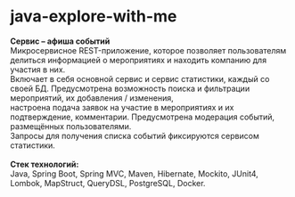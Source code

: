 # java-explore-with-me

**Сервис – афиша событий** <br /> 
Микросервисное REST-приложение, которое позволяет пользователям делиться информацией о мероприятиях и находить компанию для участия в них.<br /> 
Включает в себя основной сервис и сервис статистики, каждый со своей БД. Предусмотрена возможность поиска и фильтрации мероприятий, их добавления / изменения,<br />  настроена подача заявок на участие в мероприятиях и их подтверждение, комментарии. Предусмотрена модерация событий, размещённых пользователями. <br /> 
Запросы для получения списка событий фиксируются сервисом статистики.<br /> 
<br /> 
**Стек технологий:** <br /> 
Java, Spring Boot, Spring MVC, Maven, Hibernate, Mockito, JUnit4, Lombok, MapStruct, QueryDSL, PostgreSQL, Docker. <br /> 
